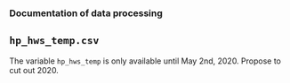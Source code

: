 ### Documentation of data processing

## `hp_hws_temp.csv`

	
The variable `hp_hws_temp` is only available until May 2nd, 2020. Propose to cut out 2020. 